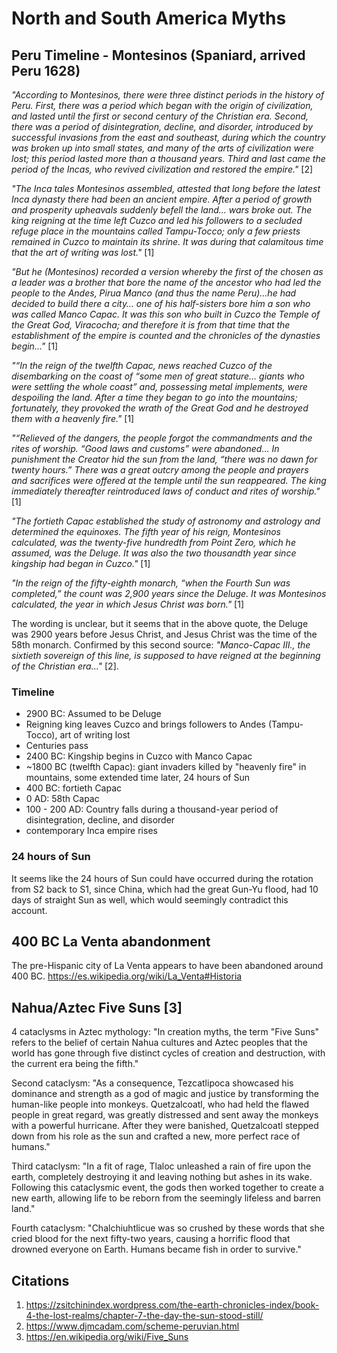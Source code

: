 # North and South America Myths

## Peru Timeline - Montesinos (Spaniard, arrived Peru 1628)

*"According to Montesinos, there were three distinct periods in the history of Peru. First, there was a period which began with the origin of civilization, and lasted until the first or second century of the Christian era. Second, there was a period of disintegration, decline, and disorder, introduced by successful invasions from the east and southeast, during which the country was broken up into small states, and many of the arts of civilization were lost; this period lasted more than a thousand years. Third and last came the period of the Incas, who revived civilization and restored the empire."* [2]

*"The Inca tales Montesinos assembled, attested that long before the latest Inca dynasty there had been an ancient empire. After a period of growth and prosperity upheavals suddenly befell the land… wars broke out. The king reigning at the time left Cuzco and led his followers to a secluded refuge place in the mountains called Tampu-Tocco; only a few priests remained in Cuzco to maintain its shrine. It was during that calamitous time that the art of writing was lost."* [1]

*"But he (Montesinos) recorded a version whereby the first of the chosen as a leader was a brother that bore the name of the ancestor who had led the people to the Andes, Pirua Manco (and thus the name Peru)…he had decided to build there a city… one of his half-sisters bore him a son who was called Manco Capac. It was this son who built in Cuzco the Temple of the Great God, Viracocha; and therefore it is from that time that the establishment of the empire is counted and the chronicles of the dynasties begin..."* [1]

*"“In the reign of the twelfth Capac, news reached Cuzco of the disembarking on the coast of “some men of great stature… giants who were settling the whole coast” and, possessing metal implements, were despoiling the land. After a time they began to go into the mountains; fortunately, they provoked the wrath of the Great God and he destroyed them with a heavenly fire."* [1]

*"“Relieved of the dangers, the people forgot the commandments and the rites of worship. “Good laws and customs” were abandoned… In punishment the Creator hid the sun from the land, “there was no dawn for twenty hours.” There was a great outcry among the people and prayers and sacrifices were offered at the temple until the sun reappeared. The king immediately thereafter reintroduced laws of conduct and rites of worship."* [1]

*"The fortieth Capac established the study of astronomy and astrology and determined the equinoxes. The fifth year of his reign, Montesinos calculated, was the twenty-five hundredth from Point Zero, which he assumed, was the Deluge. It was also the two thousandth year since kingship had began in Cuzco."* [1]

*"In the reign of the fifty-eighth monarch, “when the Fourth Sun was completed,” the count was 2,900 years since the Deluge. It was Montesinos calculated, the year in which Jesus Christ was born."* [1]

The wording is unclear, but it seems that in the above quote, the Deluge was 2900 years before Jesus Christ, and Jesus Christ was the time of the 58th monarch. Confirmed by this second source: *"Manco-Capac III., the sixtieth sovereign of this line, is supposed to have reigned at the beginning of the Christian era..."* [2].

### Timeline

- 2900 BC: Assumed to be Deluge
- Reigning king leaves Cuzco and brings followers to Andes (Tampu-Tocco), art of writing lost
- Centuries pass
- 2400 BC: Kingship begins in Cuzco with Manco Capac
- ~1800 BC (twelfth Capac): giant invaders killed by "heavenly fire" in mountains, some extended time later, 24 hours of Sun
- 400 BC: fortieth Capac
- 0 AD: 58th Capac
- 100 - 200 AD: Country falls during a thousand-year period of disintegration, decline, and disorder
- contemporary Inca empire rises

### 24 hours of Sun

It seems like the 24 hours of Sun could have occurred during the rotation from S2 back to S1, since China, which had the great Gun-Yu flood, had 10 days of straight Sun as well, which would seemingly contradict this account.

## 400 BC La Venta abandonment

The pre-Hispanic city of La Venta appears to have been abandoned around 400 BC. https://es.wikipedia.org/wiki/La_Venta#Historia

## Nahua/Aztec Five Suns [3]

4 cataclysms in Aztec mythology: "In creation myths, the term "Five Suns" refers to the belief of certain Nahua cultures and Aztec peoples that the world has gone through five distinct cycles of creation and destruction, with the current era being the fifth."

Second cataclysm: "As a consequence, Tezcatlipoca showcased his dominance and strength as a god of magic and justice by transforming the human-like people into monkeys. Quetzalcoatl, who had held the flawed people in great regard, was greatly distressed and sent away the monkeys with a powerful hurricane. After they were banished, Quetzalcoatl stepped down from his role as the sun and crafted a new, more perfect race of humans."

Third cataclysm: "In a fit of rage, Tlaloc unleashed a rain of fire upon the earth, completely destroying it and leaving nothing but ashes in its wake. Following this cataclysmic event, the gods then worked together to create a new earth, allowing life to be reborn from the seemingly lifeless and barren land."

Fourth cataclysm: "Chalchiuhtlicue was so crushed by these words that she cried blood for the next fifty-two years, causing a horrific flood that drowned everyone on Earth. Humans became fish in order to survive."

## Citations

1. https://zsitchinindex.wordpress.com/the-earth-chronicles-index/book-4-the-lost-realms/chapter-7-the-day-the-sun-stood-still/
2. https://www.djmcadam.com/scheme-peruvian.html
3. https://en.wikipedia.org/wiki/Five_Suns
